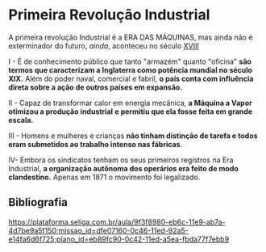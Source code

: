 # Primeira Revolução Industrial

A primeira revolução Industrial é a ERA DAS MÁQUINAS, mas ainda não é exterminador do futuro, *ainda*,  aconteceu no século [XVIII](../../Sec/Acontecimentos%20Dos%20Séculos/acontecimentos%20do%20%2018-XVIII.md)

I - É de conhecimento público que tanto "armazém" quanto "oficina" **são termos que caracterizam a Inglaterra como potência mundial no século XIX.** Além do poder naval, comercial e fabril, **o país conta com influência direta sobre a ação de outros países em expansão.**

II - Capaz de transformar calor em energia mecânica, **a Máquina a Vapor otimizou a produção industrial** **e permitiu que ela fosse feita em grande escala.**

III - Homens e mulheres e crianças **não tinham distinção de tarefa e todos eram submetidos ao trabalho intenso nas fábricas**.

IV- Embora os sindicatos tenham os seus primeiros registros na Era Industrial, **a organização autônoma dos operários era feito de modo clandestino.** Apenas em 1871 o movimento foi legalizado.

## Bibliografia

https://plataforma.seliga.com.br/aula/9f3f8980-eb6c-11e9-ab7a-4d7be9a5f150;missao_id=dfe07160-0c46-11ed-92a5-e14fa6d6f725;plano_id=eb89fc90-0c42-11ed-a5ea-fbda77f7ebb9

